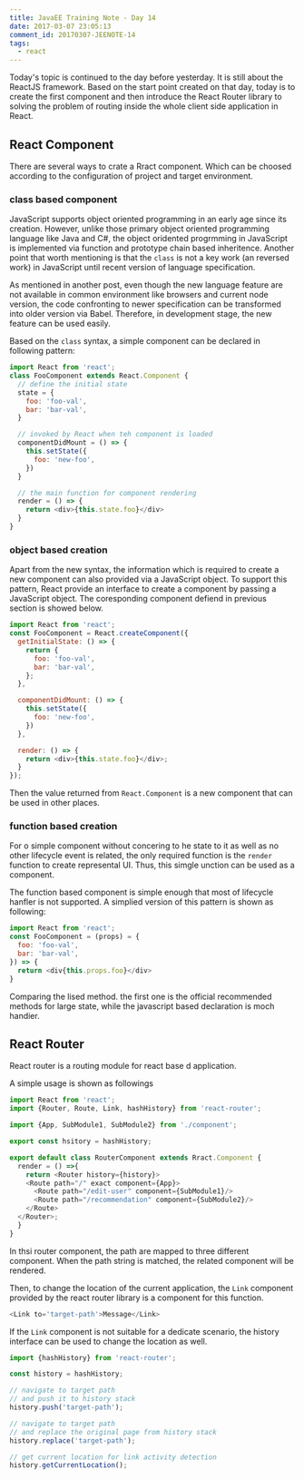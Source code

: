```yaml
---
title: JavaEE Training Note - Day 14
date: 2017-03-07 23:05:13
comment_id: 20170307-JEENOTE-14
tags:
  - react
---
```


Today's topic is continued to the day before yesterday. It is still about the ReactJS framework.
Based on the start point created on that day, today is to create the first component and then 
introduce the React Router library to solving the problem of routing inside the whole client 
side application in React.

<!-- more -->

React Component
---------------

There are several ways to crate a Rract component. Which can be choosed according to the 
configuration of project and target environment. 

### class based component

JavaScript supports object oriented programming in an early age since its creation. However, 
unlike those primary object oriented programming language like Java and C#, the object oridented 
progrmming in JavaScript is implemented via function and prototype chain based inheritence.
Another point that worth mentioning is that the `class` is not a key work (an reversed work) 
in JavaScript until recent version of language specification.

As mentioned in another post, even though the new language feature are not available in common 
environment like browsers and current node version, the code confronting to newer specification 
can be transformed into older version via Babel. Therefore, in development stage, the new 
feature can be used easily.

Based on the `class` syntax, a simple component can be declared in following pattern:
```javascript
import React from 'react';
class FooComponent extends React.Component {
  // define the initial state
  state = {
    foo: 'foo-val',
    bar: 'bar-val',
  }

  // invoked by React when teh component is loaded 
  componentDidMount = () => {
    this.setState({
      foo: 'new-foo',
    })
  }

  // the main function for component rendering
  render = () => {
    return <div>{this.state.foo}</div>
  }
} 
```

### object based creation

Apart from the new syntax, the information which is required to create a new component can also provided 
via a JavaScript object. To support this pattern, React provide an interface to create a component by passing 
a JavaScript object. The coresponding component defiend in previous section is showed below.

```javascript
import React from 'react';
const FooComponent = React.createComponent({
  getInitialState: () => {
    return {
      foo: 'foo-val',
      bar: 'bar-val',
    };
  },

  componentDidMount: () => {
    this.setState({
      foo: 'new-foo',
    })
  }, 

  render: () => {
    return <div>{this.state.foo}</div>;
  }
});
```

Then the value returned from `React.Component` is a new component that can be used in other places.

### function based creation

For o simple component without concering to he state to it as well as no other lifecycle event is related,
the only required function is the `render` function to create represental UI. Thus, this simgle unction 
can be used as a component.

The function based component is simple enough that most of lifecycle hanfler is not supported. 
A simplied version of this pattern is shown as following:
```javascript
import React from 'react';
const FooComponent = (props) = {
  foo: 'foo-val',
  bar: 'bar-val',
}) => {
  return <div{this.props.foo}</div>
}
```

Comparing the lised method. the first one is the official recommended methods for large state, while 
the javascript based declaration is moch handier.

React Router
------------

React router is a routing module for react base d application.

A simple usage is shown as followings

```javascript
import React from 'react';
import {Router, Route, Link, hashHistory} from 'react-router';

import {App, SubModule1, SubModule2} from './component';

export const hsitory = hashHistory;

export default class RouterComponent extends Rract.Component {
  render = () =>{
    return <Router history={history}>
    <Route path="/" exact component={App}>
      <Route path="/edit-user" component={SubModule1}/>
      <Route path="/recommendation" component={SubModule2}/>
    </Route>
  </Router>;
  }
}
```

In thsi router component, the path are mapped to three different component. When the path 
string is matched, the related component will be rendered.

Then, to change the location of the current application, the `Link` component provided by the 
react router library is a component for this function.
```javascript
<Link to='target-path'>Message</Link>
```

If the `Link` component is not suitable for a dedicate scenario, the history interface can be used 
to change the location as well.
```javascript
import {hashHistory} from 'react-router';

const history = hashHistory;

// navigate to target path
// and push it to history stack
history.push('target-path');

// navigate to target path 
// and replace the original page from history stack
history.replace('target-path');

// get current location for link activity detection
history.getCurrentLocation();
```

